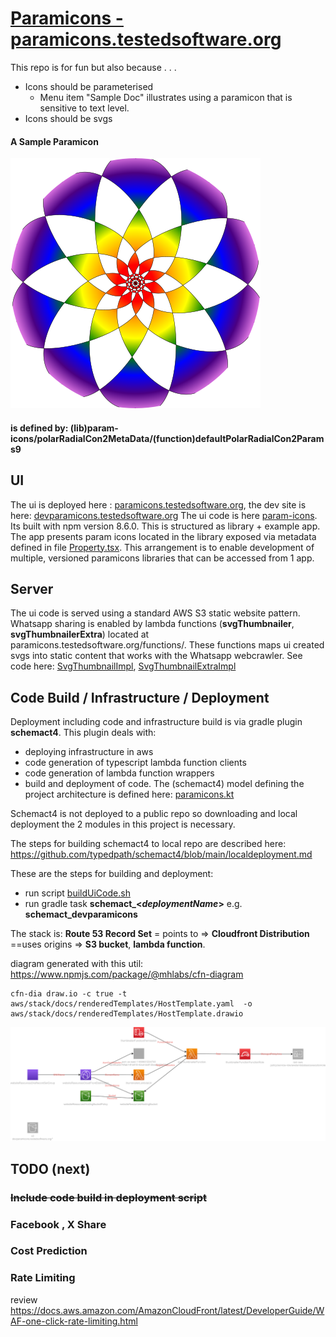 # [Paramicons - paramicons.testedsoftware.org](https://paramicons.testedsoftware.org/)

This repo is for fun but also because . . . 
- Icons should be parameterised
  -  Menu item "Sample Doc" illustrates using a paramicon that is sensitive to text level.
- Icons should be svgs

#### A Sample Paramicon
![](paramiconsample.svg)

#### is defined by: (lib)param-icons/polarRadialCon2MetaData/(function)defaultPolarRadialCon2Params9

## UI

The ui is deployed here : [paramicons.testedsoftware.org](https://paramicons.testedsoftware.org/), the dev site is here: [devparamicons.testedsoftware.org](https://devparamicons.testedsoftware.org/)
The ui code is here [param-icons](ui/param-icons). Its built with npm version 8.6.0.
This is structured as library + example app.  
The app presents param icons located in the library exposed via metadata defined in file [Property.tsx](ui/param-icons/src/iconz/Property.tsx). This arrangement is to enable development of multiple, versioned paramicons libraries that can be accessed from 1 app.

## Server
The ui code is served using a standard AWS S3 static website pattern.
Whatsapp sharing is enabled by lambda functions (**svgThumbnailer**, **svgThumbnailerExtra**) located at paramicons.testedsoftware.org/functions/.
These functions maps ui created svgs into static content that works with the Whatsapp webcrawler.
See code here:  [SvgThumbnailImpl](functions/src/main/kotlin/org/testedsoftware/paramicons/SvgThumbnailImpl.kt), [SvgThumbnailExtraImpl](functions/src/main/kotlin/org/testedsoftware/paramicons/SvgThumbnailExtraImpl.kt)

## Code Build / Infrastructure / Deployment

Deployment including code and infrastructure build is via gradle plugin **schemact4**. 
This plugin deals with:
   - deploying infrastructure in aws
   - code generation of typescript lambda function clients 
   - code generation of lambda function wrappers  
   - build and deployment of code.
The (schemact4) model defining the project architecture is defined here: [paramicons.kt](buildSrc/src/main/kotlin/paramicons/schemact/Paramicons.kt)   

Schemact4 is not deployed to a public repo so downloading and local deployment the 2 modules in this project is necessary.

The steps for building schemact4 to local repo are described here:
https://github.com/typedpath/schemact4/blob/main/localdeployment.md

These are the steps for building and deployment:
  - run script [buildUiCode.sh]() 
  - run gradle task **schemact_<_deploymentName_>** e.g. **schemact_devparamicons**


The stack is: **Route 53 Record Set** = points to => **Cloudfront Distribution** ==uses origins => **S3 bucket**, **lambda function**.

diagram generated with this util:  https://www.npmjs.com/package/@mhlabs/cfn-diagram
```
cfn-dia draw.io -c true -t aws/stack/docs/renderedTemplates/HostTemplate.yaml  -o aws/stack/docs/renderedTemplates/HostTemplate.drawio
```
![](aws/stack/docs/renderedTemplates/HostTemplate.drawio.svg)

## TODO (next)
### ~~Include code build in deployment script~~
### Facebook , X Share
### Cost Prediction
### Rate Limiting 
review https://docs.aws.amazon.com/AmazonCloudFront/latest/DeveloperGuide/WAF-one-click-rate-limiting.html
